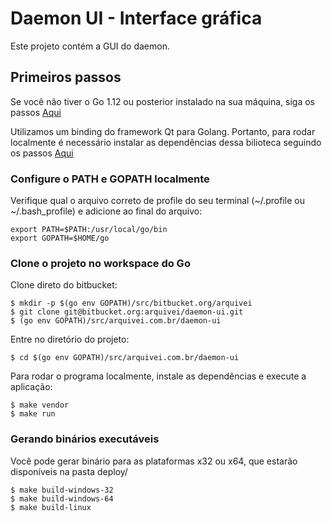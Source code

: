 # Daemon UI - Interface gráfica

Este projeto contém a GUI do daemon.

## Primeiros passos

Se você não tiver o Go 1.12 ou posterior instalado na sua máquina, siga os passos [Aqui](https://golang.org/doc/install)

Utilizamos um binding do framework Qt para Golang. Portanto, para rodar localmente é necessário instalar as dependências dessa bilioteca seguindo os passos [Aqui](https://github.com/therecipe/qt/wiki/Installation-on-Linux)

### Configure o PATH e GOPATH localmente

Verifique qual o arquivo correto de profile do seu terminal (~/.profile ou ~/.bash_profile) e adicione ao final do arquivo:

    export PATH=$PATH:/usr/local/go/bin
    export GOPATH=$HOME/go

### Clone o projeto no workspace do Go

Clone direto do bitbucket:

	$ mkdir -p $(go env GOPATH)/src/bitbucket.org/arquivei
	$ git clone git@bitbucket.org:arquivei/daemon-ui.git
    $ (go env GOPATH)/src/arquivei.com.br/daemon-ui

Entre no diretório do projeto:

	$ cd $(go env GOPATH)/src/arquivei.com.br/daemon-ui

Para rodar o programa localmente, instale as dependências e execute a aplicação:

	$ make vendor
    $ make run

### Gerando binários executáveis

Você pode gerar binário para as plataformas x32 ou x64, que estarão disponíveis na pasta deploy/

    $ make build-windows-32
    $ make build-windows-64
    $ make build-linux

